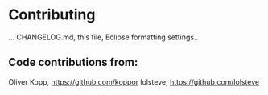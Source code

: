 # Contributing

... CHANGELOG.md, this file, Eclipse formatting settings..


## Code contributions from:

Oliver Kopp, https://github.com/koppor
lolsteve, https://github.com/lolsteve
